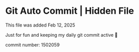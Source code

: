 # Git Auto Commit | Hidden File

This file was added Feb 12, 2025

Just for fun and keeping my daily git commit active 🤪

commit number: 1502059
